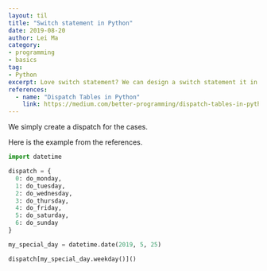 ```yaml
---
layout: til
title: "Switch statement in Python"
date: 2019-08-20
author: Lei Ma
category:
- programming
- basics
tag:
- Python
excerpt: Love switch statement? We can design a switch statement it in python.
references:
  - name: "Dispatch Tables in Python"
    link: https://medium.com/better-programming/dispatch-tables-in-python-d37bcc443b0b
---
```



We simply create a dispatch for the cases.

Here is the example from the references.

```python
import datetime

dispatch = {
  0: do_monday,
  1: do_tuesday,
  2: do_wednesday,
  3: do_thursday,
  4: do_friday,
  5: do_saturday,
  6: do_sunday
}

my_special_day = datetime.date(2019, 5, 25)

dispatch[my_special_day.weekday()]()
```
